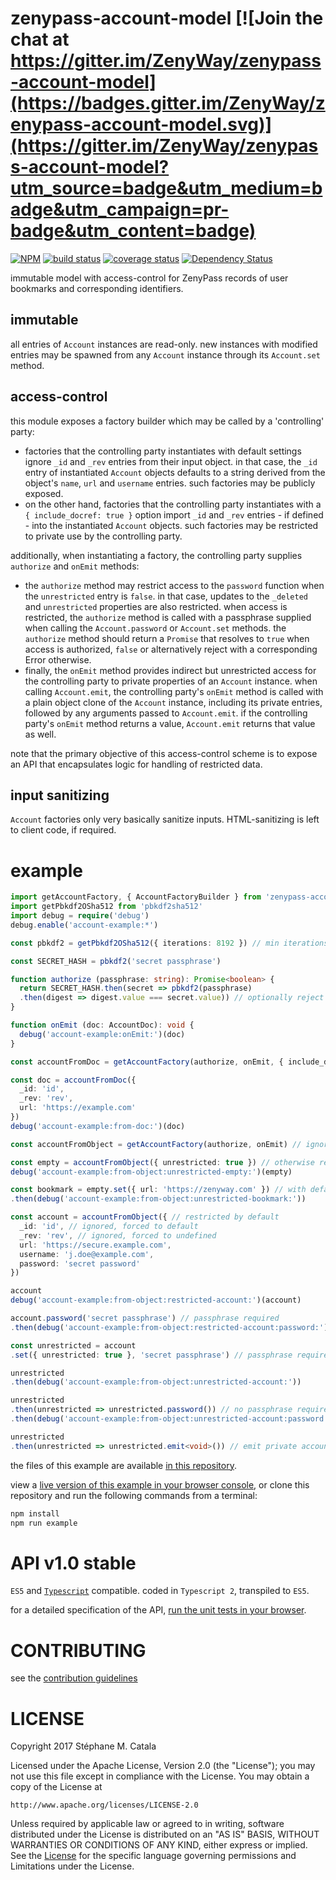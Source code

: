 # zenypass-account-model [![Join the chat at https://gitter.im/ZenyWay/zenypass-account-model](https://badges.gitter.im/ZenyWay/zenypass-account-model.svg)](https://gitter.im/ZenyWay/zenypass-account-model?utm_source=badge&utm_medium=badge&utm_campaign=pr-badge&utm_content=badge)
[![NPM](https://nodei.co/npm/zenypass-account-model.png?compact=true)](https://nodei.co/npm/zenypass-account-model/)
[![build status](https://travis-ci.org/ZenyWay/zenypass-account-model.svg?branch=master)](https://travis-ci.org/ZenyWay/zenypass-account-model)
[![coverage status](https://coveralls.io/repos/github/ZenyWay/zenypass-account-model/badge.svg?branch=master)](https://coveralls.io/github/ZenyWay/zenypass-account-model)
[![Dependency Status](https://gemnasium.com/badges/github.com/ZenyWay/zenypass-account-model.svg)](https://gemnasium.com/github.com/ZenyWay/zenypass-account-model)

immutable model with access-control for ZenyPass records
of user bookmarks and corresponding identifiers.

## immutable
all entries of `Account` instances are read-only.
new instances with modified entries may be spawned
from any `Account` instance through its `Account.set` method.

## access-control
this module exposes a factory builder
which may be called by a 'controlling' party:
* factories that the controlling party instantiates with default settings
ignore `_id` and `_rev` entries from their input object.
in that case, the `_id` entry of instantiated `Account` objects
defaults to a string derived from the object's
`name`, `url` and `username` entries.
such factories may be publicly exposed.
* on the other hand, factories that the controlling party
instantiates with a `{ include_docref: true }` option
import `_id` and `_rev` entries - if defined -
into the instantiated `Account` objects.
such factories may be restricted to private use
by the controlling party.

additionally, when instantiating a factory,
the controlling party supplies `authorize` and `onEmit` methods:
* the `authorize` method may restrict access to the `password` function
when the `unrestricted` entry is `false`.
in that case, updates to the `_deleted` and `unrestricted` properties
are also restricted.
when access is restricted, the `authorize` method is called with a passphrase
supplied when calling the `Account.password` or `Account.set` methods.
the `authorize` method should return a `Promise` that resolves
to `true` when access is authorized,
`false` or alternatively reject with a corresponding Error otherwise.
* finally, the `onEmit` method provides indirect but unrestricted access
for the controlling party to private properties of an `Account` instance.
when calling `Account.emit`, the controlling party's `onEmit` method
is called with a plain object clone of the `Account` instance,
including its private entries, followed by any arguments
passed to `Account.emit`.
if the controlling party's `onEmit` method returns a value,
`Account.emit` returns that value as well.

note that the primary objective of this access-control scheme
is to expose an API that encapsulates logic for handling of restricted data.

## input sanitizing
`Account` factories only very basically sanitize inputs.
HTML-sanitizing is left to client code, if required.

# <a name="example"></a> example
```ts
import getAccountFactory, { AccountFactoryBuilder } from 'zenypass-account-model'
import getPbkdf2OSha512 from 'pbkdf2sha512'
import debug = require('debug')
debug.enable('account-example:*')

const pbkdf2 = getPbkdf2OSha512({ iterations: 8192 }) // min iterations

const SECRET_HASH = pbkdf2('secret passphrase')

function authorize (passphrase: string): Promise<boolean> {
  return SECRET_HASH.then(secret => pbkdf2(passphrase)
  .then(digest => digest.value === secret.value)) // optionally reject with Error when unauthorized
}

function onEmit (doc: AccountDoc): void {
  debug('account-example:onEmit:')(doc)
}

const accountFromDoc = getAccountFactory(authorize, onEmit, { include_docref: true })

const doc = accountFromDoc({
  _id: 'id',
  _rev: 'rev',
  url: 'https://example.com'
})
debug('account-example:from-doc:')(doc)

const accountFromObject = getAccountFactory(authorize, onEmit) // ignores DocRef entries

const empty = accountFromObject({ unrestricted: true }) // otherwise restricted by default
debug('account-example:from-object:unrestricted-empty:')(empty)

const bookmark = empty.set({ url: 'https://zenyway.com' }) // with default _id and name
.then(debug('account-example:from-object:unrestricted-bookmark:'))

const account = accountFromObject({ // restricted by default
  _id: 'id', // ignored, forced to default
  _rev: 'rev', // ignored, forced to undefined
  url: 'https://secure.example.com',
  username: 'j.doe@example.com',
  password: 'secret password'
})

account
debug('account-example:from-object:restricted-account:')(account)

account.password('secret passphrase') // passphrase required
.then(debug('account-example:from-object:restricted-account:password:'))

const unrestricted = account
.set({ unrestricted: true }, 'secret passphrase') // passphrase required

unrestricted
.then(debug('account-example:from-object:unrestricted-account:'))

unrestricted
.then(unrestricted => unrestricted.password()) // no passphrase required
.then(debug('account-example:from-object:unrestricted-account:password:'))

unrestricted
.then(unrestricted => unrestricted.emit<void>()) // emit private account object to onEmit listener
```
the files of this example are available [in this repository](./spec/example).

view a [live version of this example in your browser console](https://cdn.rawgit.com/ZenyWay/zenypass-account-model/v1.2.0/spec/example/index.html),
or clone this repository and run the following commands from a terminal:
```bash
npm install
npm run example
```

# <a name="api"></a> API v1.0 stable
`ES5` and [`Typescript`](http://www.typescriptlang.org/) compatible.
coded in `Typescript 2`, transpiled to `ES5`.

for a detailed specification of the API,
[run the unit tests in your browser](https://cdn.rawgit.com/ZenyWay/zenypass-account-model/v1.2.0/spec/web/index.html).

# <a name="contributing"></a> CONTRIBUTING
see the [contribution guidelines](./CONTRIBUTING.md)

# <a name="license"></a> LICENSE
Copyright 2017 Stéphane M. Catala

Licensed under the Apache License, Version 2.0 (the "License");
you may not use this file except in compliance with the License.
You may obtain a copy of the License at

    http://www.apache.org/licenses/LICENSE-2.0

Unless required by applicable law or agreed to in writing, software
distributed under the License is distributed on an "AS IS" BASIS,
WITHOUT WARRANTIES OR CONDITIONS OF ANY KIND, either express or implied.
See the [License](./LICENSE) for the specific language governing permissions and
Limitations under the License.

